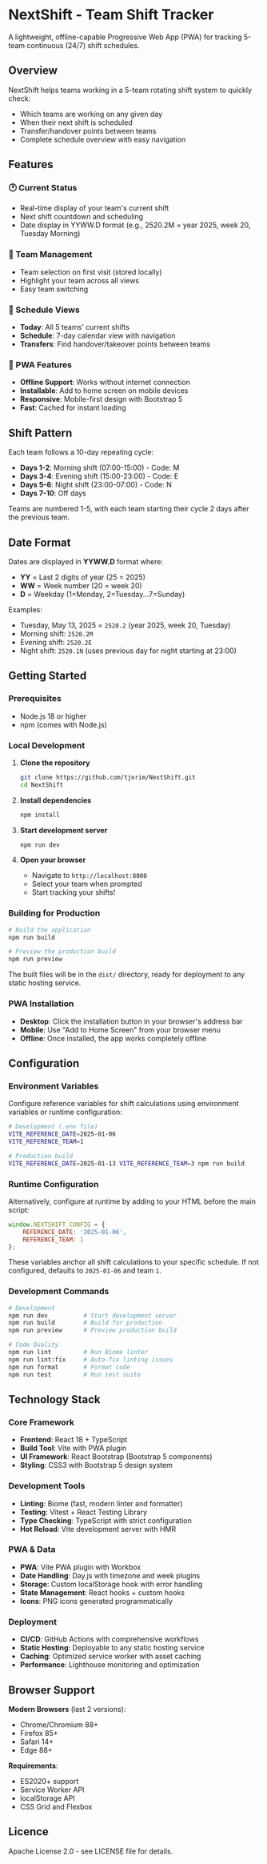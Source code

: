 # NextShift - Team Shift Tracker

A lightweight, offline-capable Progressive Web App (PWA) for tracking 5-team continuous (24/7) shift schedules.

## Overview

NextShift helps teams working in a 5-team rotating shift system to quickly check:
- Which teams are working on any given day
- When their next shift is scheduled
- Transfer/handover points between teams
- Complete schedule overview with easy navigation

## Features

### 🕐 Current Status
- Real-time display of your team's current shift
- Next shift countdown and scheduling
- Date display in YYWW.D format (e.g., 2520.2M = year 2025, week 20, Tuesday Morning)

### 👥 Team Management
- Team selection on first visit (stored locally)
- Highlight your team across all views
- Easy team switching

### 📅 Schedule Views
- **Today**: All 5 teams' current shifts
- **Schedule**: 7-day calendar view with navigation
- **Transfers**: Find handover/takeover points between teams

### 📱 PWA Features
- **Offline Support**: Works without internet connection
- **Installable**: Add to home screen on mobile devices
- **Responsive**: Mobile-first design with Bootstrap 5
- **Fast**: Cached for instant loading

## Shift Pattern

Each team follows a 10-day repeating cycle:
- **Days 1-2**: Morning shift (07:00-15:00) - Code: M
- **Days 3-4**: Evening shift (15:00-23:00) - Code: E
- **Days 5-6**: Night shift (23:00-07:00) - Code: N
- **Days 7-10**: Off days

Teams are numbered 1-5, with each team starting their cycle 2 days after the previous team.

## Date Format

Dates are displayed in **YYWW.D** format where:
- **YY** = Last 2 digits of year (25 = 2025)
- **WW** = Week number (20 = week 20)  
- **D** = Weekday (1=Monday, 2=Tuesday...7=Sunday)

Examples:
- Tuesday, May 13, 2025 = `2520.2` (year 2025, week 20, Tuesday)
- Morning shift: `2520.2M`
- Evening shift: `2520.2E` 
- Night shift: `2520.1N` (uses previous day for night starting at 23:00)

## Getting Started

### Prerequisites

- Node.js 18 or higher
- npm (comes with Node.js)

### Local Development

1. **Clone the repository**
   ```bash
   git clone https://github.com/tjorim/NextShift.git
   cd NextShift
   ```

2. **Install dependencies**
   ```bash
   npm install
   ```

3. **Start development server**
   ```bash
   npm run dev
   ```

4. **Open your browser**
   - Navigate to `http://localhost:8000`
   - Select your team when prompted
   - Start tracking your shifts!

### Building for Production

```bash
# Build the application
npm run build

# Preview the production build
npm run preview
```

The built files will be in the `dist/` directory, ready for deployment to any static hosting service.

### PWA Installation

- **Desktop**: Click the installation button in your browser's address bar
- **Mobile**: Use "Add to Home Screen" from your browser menu
- **Offline**: Once installed, the app works completely offline

## Configuration

### Environment Variables

Configure reference variables for shift calculations using environment variables or runtime configuration:

```bash
# Development (.env file)
VITE_REFERENCE_DATE=2025-01-06
VITE_REFERENCE_TEAM=1

# Production build
VITE_REFERENCE_DATE=2025-01-13 VITE_REFERENCE_TEAM=3 npm run build
```

### Runtime Configuration

Alternatively, configure at runtime by adding to your HTML before the main script:

```javascript
window.NEXTSHIFT_CONFIG = {
    REFERENCE_DATE: '2025-01-06',
    REFERENCE_TEAM: 1
};
```

These variables anchor all shift calculations to your specific schedule. If not configured, defaults to `2025-01-06` and team `1`.

### Development Commands

```bash
# Development
npm run dev          # Start development server
npm run build        # Build for production
npm run preview      # Preview production build

# Code Quality
npm run lint         # Run Biome linter
npm run lint:fix     # Auto-fix linting issues
npm run format       # Format code
npm run test         # Run test suite
```

## Technology Stack

### Core Framework
- **Frontend**: React 18 + TypeScript
- **Build Tool**: Vite with PWA plugin
- **UI Framework**: React Bootstrap (Bootstrap 5 components)
- **Styling**: CSS3 with Bootstrap 5 design system

### Development Tools
- **Linting**: Biome (fast, modern linter and formatter)
- **Testing**: Vitest + React Testing Library
- **Type Checking**: TypeScript with strict configuration
- **Hot Reload**: Vite development server with HMR

### PWA & Data
- **PWA**: Vite PWA plugin with Workbox
- **Date Handling**: Day.js with timezone and week plugins
- **Storage**: Custom localStorage hook with error handling
- **State Management**: React hooks + custom hooks
- **Icons**: PNG icons generated programmatically

### Deployment
- **CI/CD**: GitHub Actions with comprehensive workflows
- **Static Hosting**: Deployable to any static hosting service
- **Caching**: Optimized service worker with asset caching
- **Performance**: Lighthouse monitoring and optimization

## Browser Support

**Modern Browsers** (last 2 versions):
- Chrome/Chromium 88+
- Firefox 85+
- Safari 14+
- Edge 88+

**Requirements**:
- ES2020+ support
- Service Worker API
- localStorage API
- CSS Grid and Flexbox

## Licence

Apache License 2.0 - see LICENSE file for details.